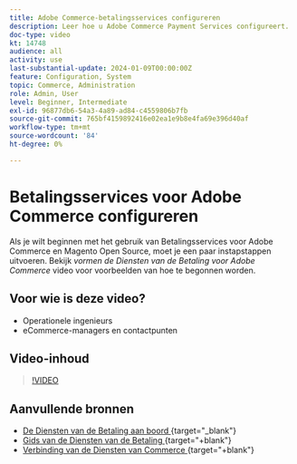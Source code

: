 ```yaml
---
title: Adobe Commerce-betalingsservices configureren
description: Leer hoe u Adobe Commerce Payment Services configureert.
doc-type: video
kt: 14748
audience: all
activity: use
last-substantial-update: 2024-01-09T00:00:00Z
feature: Configuration, System
topic: Commerce, Administration
role: Admin, User
level: Beginner, Intermediate
exl-id: 96877db6-54a3-4a89-ad84-c4559806b7fb
source-git-commit: 765bf4159892416e02ea1e9b8e4fa69e396d40af
workflow-type: tm+mt
source-wordcount: '84'
ht-degree: 0%

---
```


# Betalingsservices voor Adobe Commerce configureren

Als je wilt beginnen met het gebruik van Betalingsservices voor Adobe Commerce en Magento Open Source, moet je een paar instapstappen uitvoeren. Bekijk _vormen de Diensten van de Betaling voor Adobe Commerce_ video voor voorbeelden van hoe te begonnen worden.

## Voor wie is deze video?

- Operationele ingenieurs
- eCommerce-managers en contactpunten

## Video-inhoud

>[!VIDEO](https://video.tv.adobe.com/v/3425957?learn=on)

## Aanvullende bronnen

- [ De Diensten van de Betaling aan boord ](https://experienceleague.adobe.com/docs/commerce-merchant-services/payment-services/get-started/onboard.html?lang=nl-NL){target="_blank"} 
- [ Gids van de Diensten van de Betaling ](https://experienceleague.adobe.com/docs/commerce-merchant-services/payment-services/guide-overview.html?lang=nl-NL) {target="+blank"}
- [ Verbinding van de Diensten van Commerce ](https://experienceleague.adobe.com/docs/commerce-merchant-services/user-guides/integration-services/saas.html?lang=nl-NL) {target="+blank"}
